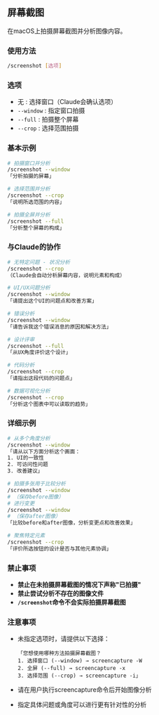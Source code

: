 ## 屏幕截图

在macOS上拍摄屏幕截图并分析图像内容。

### 使用方法

```bash
/screenshot [选项]
```

### 选项

- 无 : 选择窗口（Claude会确认选项）
- `--window` : 指定窗口拍摄
- `--full` : 拍摄整个屏幕
- `--crop` : 选择范围拍摄

### 基本示例

```bash
# 拍摄窗口并分析
/screenshot --window
「分析拍摄的屏幕」

# 选择范围并分析
/screenshot --crop
「说明所选范围的内容」

# 拍摄全屏并分析
/screenshot --full
「分析整个屏幕的构成」
```

### 与Claude的协作

```bash
# 无特定问题 - 状况分析
/screenshot --crop
（Claude会自动分析屏幕内容，说明元素和构成）

# UI/UX问题分析
/screenshot --window
「请提出这个UI的问题点和改善方案」

# 错误分析
/screenshot --window
「请告诉我这个错误消息的原因和解决方法」

# 设计评审
/screenshot --full
「从UX角度评价这个设计」

# 代码分析
/screenshot --crop
「请指出这段代码的问题点」

# 数据可视化分析
/screenshot --crop
「分析这个图表中可以读取的趋势」
```

### 详细示例

```bash
# 从多个角度分析
/screenshot --window
「请从以下方面分析这个画面：
1. UI的一致性
2. 可访问性问题
3. 改善建议」

# 拍摄多张用于比较分析
/screenshot --window
# （保存before图像）
# 进行变更
/screenshot --window
# （保存after图像）
「比较before和after图像，分析变更点和改善效果」

# 聚焦特定元素
/screenshot --crop
「评价所选按钮的设计是否与其他元素协调」
```

### 禁止事项

- **禁止在未拍摄屏幕截图的情况下声称"已拍摄"**
- **禁止尝试分析不存在的图像文件**
- **`/screenshot`命令不会实际拍摄屏幕截图**

### 注意事项

- 未指定选项时，请提供以下选择：

  ```
  「您想使用哪种方法拍摄屏幕截图？
  1. 选择窗口 (--window) → screencapture -W
  2. 全屏 (--full) → screencapture -x
  3. 选择范围 (--crop) → screencapture -i」
  ```

- 请在用户执行screencapture命令后开始图像分析
- 指定具体问题或角度可以进行更有针对性的分析
```